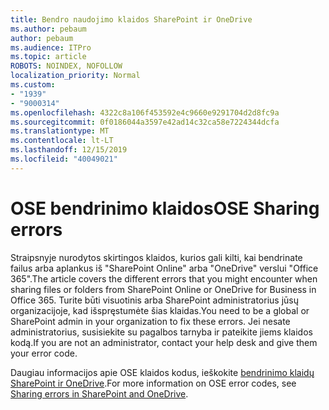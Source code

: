 ```yaml
---
title: Bendro naudojimo klaidos SharePoint ir OneDrive
ms.author: pebaum
author: pebaum
ms.audience: ITPro
ms.topic: article
ROBOTS: NOINDEX, NOFOLLOW
localization_priority: Normal
ms.custom:
- "1939"
- "9000314"
ms.openlocfilehash: 4322c8a106f453592e4c9660e9291704d2d8fc9a
ms.sourcegitcommit: 0f0186044a3597e42ad14c32ca58e7224344dcfa
ms.translationtype: MT
ms.contentlocale: lt-LT
ms.lasthandoff: 12/15/2019
ms.locfileid: "40049021"
---
```

# <a name="ose-sharing-errors"></a><span data-ttu-id="3887a-102">OSE bendrinimo klaidos</span><span class="sxs-lookup"><span data-stu-id="3887a-102">OSE Sharing errors</span></span>

<span data-ttu-id="3887a-103">Straipsnyje nurodytos skirtingos klaidos, kurios gali kilti, kai bendrinate failus arba aplankus iš "SharePoint Online" arba "OneDrive" verslui "Office 365".</span><span class="sxs-lookup"><span data-stu-id="3887a-103">The article covers the different errors that you might encounter when sharing files or folders from SharePoint Online or OneDrive for Business in Office 365.</span></span> <span data-ttu-id="3887a-104">Turite būti visuotinis arba SharePoint administratorius jūsų organizacijoje, kad išspręstumėte šias klaidas.</span><span class="sxs-lookup"><span data-stu-id="3887a-104">You need to be a global or SharePoint admin in your organization to fix these errors.</span></span> <span data-ttu-id="3887a-105">Jei nesate administratorius, susisiekite su pagalbos tarnyba ir pateikite jiems klaidos kodą.</span><span class="sxs-lookup"><span data-stu-id="3887a-105">If you are not an administrator, contact your help desk and give them your error code.</span></span>

<span data-ttu-id="3887a-106">Daugiau informacijos apie OSE klaidos kodus, ieškokite [bendrinimo klaidų SharePoint ir OneDrive](https://docs.microsoft.com/sharepoint/sharepoint-onedrive-error-message).</span><span class="sxs-lookup"><span data-stu-id="3887a-106">For more information on OSE error codes, see [Sharing errors in SharePoint and OneDrive](https://docs.microsoft.com/sharepoint/sharepoint-onedrive-error-message).</span></span>

